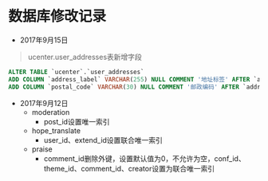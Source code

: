 # 数据库修改记录

+ 2017年9月15日 
> ucenter.user_addresses表新增字段
```sql
ALTER TABLE `ucenter`.`user_addresses` 
ADD COLUMN `address_label` VARCHAR(255) NULL COMMENT '地址标签' AFTER `address`,
ADD COLUMN `postal_code` VARCHAR(30) NULL COMMENT '邮政编码' AFTER `address_label`;
```
+ 2017年9月12日 
    + moderation
        + post_id设置唯一索引
    + hope_translate
        + user_id、extend_id设置联合唯一索引
    + praise
        + comment_id删除外键，设置默认值为0，不允许为空，conf_id、theme_id、comment_id、creator设置为联合唯一索引
